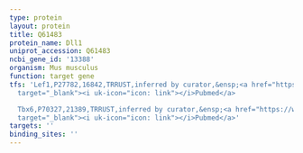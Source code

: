 ```yaml
---
type: protein
layout: protein
title: Q61483
protein_name: Dll1
uniprot_accession: Q61483
ncbi_gene_id: '13388'
organism: Mus musculus
function: target gene
tfs: 'Lef1,P27782,16842,TRRUST,inferred by curator,&ensp;<a href="https://www.ncbi.nlm.nih.gov/pubmed/?term=15545629%5Buid%5D"
  target="_blank"><i uk-icon="icon: link"></i>Pubmed</a>

  Tbx6,P70327,21389,TRRUST,inferred by curator,&ensp;<a href="https://www.ncbi.nlm.nih.gov/pubmed/?term=15986483%5Buid%5D"
  target="_blank"><i uk-icon="icon: link"></i>Pubmed</a>'
targets: ''
binding_sites: ''
---
```

